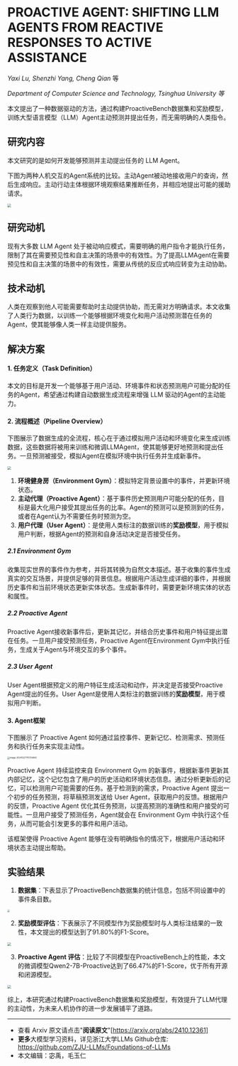 # PROACTIVE AGENT: SHIFTING LLM AGENTS FROM REACTIVE RESPONSES TO ACTIVE ASSISTANCE

*Yaxi Lu, Shenzhi Yang, Cheng Qian* 等

*Department of Computer Science and Technology, Tsinghua University 等*

本文提出了一种数据驱动的方法，通过构建ProactiveBench数据集和奖励模型，训练大型语言模型（LLM）Agent主动预测并提出任务，而无需明确的人类指令。

## 研究内容

本文研究的是如何开发能够预测并主动提出任务的 LLM Agent。

下图为两种人机交互的Agent系统的比较。主动Agent被动地接收用户的查询，然后生成响应。主动行动主体根据环境观察结果推断任务，并相应地提出可能的援助请求。

<img src="https://fastly.jsdelivr.net/gh/bucketio/img13@main/2024/12/27/1735288290186-e1b6cbb3-09ff-41ef-87be-58eca547e2ab.png" style="zoom:50%;" />

## 研究动机

现有大多数 LLM Agent 处于被动响应模式，需要明确的用户指令才能执行任务，限制了其在需要预见性和自主决策的场景中的有效性。为了提高LLMAgent在需要预见性和自主决策的场景中的有效性，需要从传统的反应式响应转变为主动协助。

## 技术动机

人类在观察到他人可能需要帮助时主动提供协助，而无需对方明确请求。本文收集了人类行为数据，以训练一个能够根据环境变化和用户活动预测潜在任务的 Agent，使其能够像人类一样主动提供服务。

## 解决方案

#### 1. 任务定义（Task Definition）

本文的目标是开发一个能够基于用户活动、环境事件和状态预测用户可能分配的任务的Agent，希望通过构建自动数据生成流程来增强 LLM 驱动的Agent的主动能力。

#### 2. 流程概述（Pipeline Overview）

下图展示了数据生成的全流程，核心在于通过模拟用户活动和环境变化来生成训练数据，这些数据将被用来训练和微调LLMAgent，使其能够更好地预测和提出任务。一旦预测被接受，模拟Agent在模拟环境中执行任务并生成新事件。

<img src="https://fastly.jsdelivr.net/gh/bucketio/img12@main/2024/12/27/1735289801960-5b00aa75-711a-40ac-b233-048a6228111d.png" style="zoom: 50%;" />

1. **环境健身房（Environment Gym）**：模拟特定背景设置中的事件，并更新环境状态。
2. **主动代理（Proactive Agent）**：基于事件历史预测用户可能分配的任务，目标是最大化用户接受其提出任务的比率。Agent的预测可以是预测到的任务，或者在Agent认为不需要任务时预测为空。
3. **用户代理（User Agent）**：是使用人类标注的数据训练的**奖励模型**，用于模拟用户判断，根据Agent的预测和自身活动决定是否接受任务。

##### 2.1 Environment Gym

收集现实世界的事件作为参考，并将其转换为自然文本描述。基于收集的事件生成真实的交互场景，并提供足够的背景信息。根据用户活动生成详细的事件，并根据历史事件和当前环境状态更新实体状态。生成新事件时，需要更新环境实体的状态和属性。

##### 2.2 Proactive Agent

Proactive Agent接收新事件后，更新其记忆，并结合历史事件和用户特征提出潜在任务。一旦用户接受预测任务，Proactive Agent在Environment Gym中执行任务，生成关于Agent与环境交互的多个事件。

##### 2.3 User Agent

User Agent根据预定义的用户特征生成活动和动作，并决定是否接受Proactive Agent提出的任务。User Agent是使用人类标注的数据训练的**奖励模型**，用于模拟用户判断。

#### 3. Agent框架

下图展示了 Proactive Agent 如何通过监控事件、更新记忆、检测需求、预测任务和执行任务来实现主动性。

<img src="11.assets/image-20241227170724942.png" alt="image-20241227170724942" style="zoom:33%;" />

Proactive Agent 持续监控来自 Environment Gym 的新事件，根据新事件更新其内部记忆，这个记忆包含了用户的历史活动和环境状态信息。通过分析更新后的记忆，可以检测用户可能需要的任务。基于检测到的需求，Proactive Agent 提出一个初步的任务预测，将草稿预测发送给 User Agent，获取用户的反馈。根据用户的反馈，Proactive Agent 优化其任务预测，以提高预测的准确性和用户接受的可能性。一旦用户接受了预测任务，Agent就会在 Environment Gym 中执行这个任务，从而可能会引发更多的事件和用户活动。

该框架使得 Proactive Agent 能够在没有明确指令的情况下，根据用户活动和环境状态主动提出帮助。

## 实验结果

1. **数据集**：下表显示了ProactiveBench数据集的统计信息，包括不同设置中的事件条目数。

<img src="https://fastly.jsdelivr.net/gh/bucketio/img10@main/2024/12/27/1735291961886-cfb8df70-8f67-4c3b-ab5e-bed593e78b18.png" style="zoom:33%;" />

2. **奖励模型评估**：下表展示了不同模型作为奖励模型时与人类标注结果的一致性，本文提出的模型达到了91.80%的F1-Score。

<img src="https://fastly.jsdelivr.net/gh/bucketio/img3@main/2024/12/27/1735291994221-742ca49b-3d7c-4c59-aa6b-3014c50334b9.png" style="zoom:50%;" />

3. **Proactive Agent 评估**：比较了不同模型在ProactiveBench上的性能，本文的微调模型Qwen2-7B-Proactive达到了66.47%的F1-Score，优于所有开源和闭源模型。

<img src="https://fastly.jsdelivr.net/gh/bucketio/img7@main/2024/12/27/1735292034095-34bff6ae-03ca-4e71-abcc-1a0485a624b3.png" style="zoom:50%;" />

综上，本研究通过构建ProactiveBench数据集和奖励模型，有效提升了LLM代理的主动性，为未来人机协作的进一步发展铺平了道路。

------

- 查看 Arxiv 原文请点击"**阅读原文**"[https://arxiv.org/abs/2410.12361]
- **更多**大模型学习资料，详见浙江大学LLMs Github仓库: https://github.com/ZJU-LLMs/Foundations-of-LLMs
- 本文编辑：宓禹，毛玉仁



